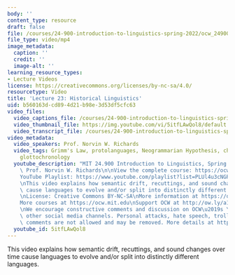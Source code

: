 ```yaml
---
body: ''
content_type: resource
draft: false
file: /courses/24-900-introduction-to-linguistics-spring-2022/ocw_24900_lecture23_2022apr28_360p_16_9.mp4
file_type: video/mp4
image_metadata:
  caption: ''
  credit: ''
  image-alt: ''
learning_resource_types:
- Lecture Videos
license: https://creativecommons.org/licenses/by-nc-sa/4.0/
resourcetype: Video
title: 'Lecture 23: Historical Linguistics'
uid: b560163d-cd89-4d21-b98e-3d53df5cfc63
video_files:
  video_captions_file: /courses/24-900-introduction-to-linguistics-spring-2022/1INQT8RnPt_b1LJm_g5kQ_ByluD5u_NWO_transcript.webvtt
  video_thumbnail_file: https://img.youtube.com/vi/5itfLAwQol8/default.jpg
  video_transcript_file: /courses/24-900-introduction-to-linguistics-spring-2022/1INQT8RnPt_b1LJm_g5kQ_ByluD5u_NWO_transcript.pdf
video_metadata:
  video_speakers: Prof. Norvin W. Richards
  video_tags: Grimm's Law, protolanguages, Neogrammarian Hypothesis, chain shifts,
    glottochronology
  youtube_description: "MIT 24.900 Introduction to Linguistics, Spring 2022\nInstructor:\
    \ Prof. Norvin W. Richards\n\nView the complete course: https://ocw.mit.edu/courses/24-900-introduction-to-linguistics-spring-2022/\n\
    YouTube Playlist: https://www.youtube.com/playlist?list=PLUl4u3cNGP63BZGNOqrF2qf_yxOjuG35j\n\
    \nThis video explains how semantic drift, recuttings, and sound changes over time\
    \ cause languages to evolve and/or split into distinctly different languages.\n\
    \nLicense: Creative Commons BY-NC-SA\nMore information at https://ocw.mit.edu/terms\n\
    More courses at https://ocw.mit.edu\nSupport OCW at http://ow.ly/a1If50zVRlQ\n\
    \nWe encourage constructive comments and discussion on OCW\u2019s YouTube and\
    \ other social media channels. Personal attacks, hate speech, trolling, and inappropriate\
    \ comments are not allowed and may be removed. More details at https://ocw.mit.edu/comments.\n"
  youtube_id: 5itfLAwQol8
---
```

This video explains how semantic drift, recuttings, and sound changes over time cause languages to evolve and/or split into distinctly different languages.